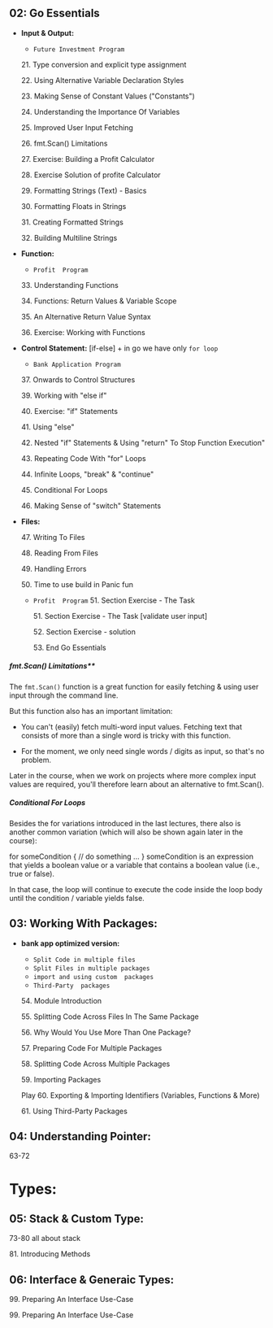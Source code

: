 ## 02: Go Essentials

- **Input & Output:**
    - `Future Investment Program`

    <p>  21. Type conversion and explicit type assignment <p/>
    <p>  22. Using Alternative Variable Declaration Styles <p/>
    <p>  23. Making Sense of Constant Values ("Constants") <p/>
    <p>  24. Understanding the Importance Of Variables <p/>
    <p>  25. Improved User Input Fetching <p/>
    <p>  26. fmt.Scan() Limitations <p/>
    <p>  27. Exercise: Building a Profit Calculator <p/>
    <p>  28. Exercise Solution of profite Calculator <p/>
    <p>  29. Formatting Strings (Text) - Basics <p/>
    <p>  30. Formatting Floats in Strings <p/>
    <p>  31. Creating Formatted Strings <p/>
    <p>  32. Building Multiline Strings <p/>

- **Function:**
    - `Profit  Program`

    <p>  33. Understanding Functions <p/>
    <p>  34. Functions: Return Values & Variable Scope <p/>
    <p>  35. An Alternative Return Value Syntax <p/>
    <p>  36. Exercise: Working with Functions <p/>

- **Control Statement:** [if-else] +  in go we have only `for loop`
    - `Bank Application Program`
    <p>  37. Onwards to Control Structures <p/>
    <p>  39. Working with "else if" <p/>
    <p>  40. Exercise: "if" Statements <p/>
    <p>  41. Using "else" <p/>
    <p>  42. Nested "if" Statements & Using "return" To Stop Function Execution" <p/>
    <p>  43. Repeating Code With "for" Loops <p/>
    <p> 44. Infinite Loops, "break" & "continue" <p/>
    <p> 45. Conditional For Loops <p/>
    <p> 46. Making Sense of "switch" Statements <p/>
- **Files:**  
    <p> 47. Writing To Files <p/>
    <p> 48. Reading From Files <p/>
    <p> 49. Handling Errors <p/>
    <p> 50. Time to use build in Panic fun <p/>

  - `Profit  Program`
    51. Section Exercise - The Task
    <p> 51. Section Exercise - The Task [validate user input] <p/>
    <p> 52. Section Exercise - solution <p/>
    <p> 53. End Go Essentials <p/>



#####    fmt.Scan() Limitations**
The `fmt.Scan()` function is a great function for easily fetching & using user input through the command line.

But this function also has an important limitation:

- You can't (easily) fetch multi-word input values. Fetching text that consists of more than a single word is tricky with this function.

- For the moment, we only need single words / digits as input, so that's no problem.

Later in the course, when we work on projects where more complex input values are required, you'll therefore learn about an alternative to fmt.Scan().



#####    Conditional For Loops
Besides the for variations introduced in the last lectures, there also is another common variation (which will also be shown again later in the course):

for someCondition {
  // do something ...
}
someCondition is an expression that yields a boolean value or a variable that contains a boolean value (i.e., true or false).

In that case, the loop will continue to execute the code inside the loop body until the condition / variable yields false.
 


## 03: Working With Packages:

- **bank app optimized version:** 
    - `Split Code in multiple files`
    - `Split Files in multiple packages`
    - `import and using custom  packages`
    - `Third-Party  packages`

    <p>  54. Module Introduction <p/>
    <p> 55. Splitting Code Across Files In The Same Package <p/>
    <p> 56. Why Would You Use More Than One Package? <p/>
    <p> 57. Preparing Code For Multiple Packages<p/>
    <p> 58. Splitting Code Across Multiple Packages<p/>
    <p> 59. Importing Packages<p/>
    <p> Play 60. Exporting & Importing Identifiers (Variables, Functions & More)<p/>
    <p> 61. Using Third-Party Packages<p/>


## 04: Understanding Pointer:

<p> 63-72 <p/>

# Types:

## 05: Stack & Custom Type:

<p> 73-80 all about stack <p/>
<p> 81. Introducing Methods <p/>

## 06: Interface & Generaic Types:

<p> 99. Preparing An Interface Use-Case <p/>
<p> 99. Preparing An Interface Use-Case <p/>

